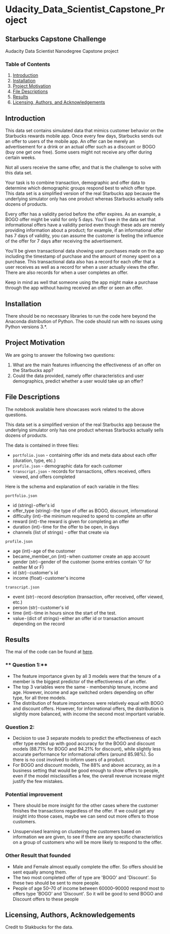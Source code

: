 # Udacity_Data_Scientist_Capstone_Project
## Starbucks Capstone Challenge
Audacity Data Scientist Nanodegree Capstone project

### Table of Contents

1. [Introduction](#introduction)
2. [Installation](#installation)
3. [Project Motivation](#motivation)
4. [File Descriptions](#files)
5. [Results](#results)
6. [Licensing, Authors, and Acknowledgements](#licensing)

<a name="introduction"></a>
## Introduction

This data set contains simulated data that mimics customer behavior on the Starbucks rewards mobile app. Once every few days, Starbucks sends out an offer to users of the mobile app. An offer can be merely an advertisement for a drink or an actual offer such as a discount or BOGO (buy one get one free). Some users might not receive any offer during certain weeks.

Not all users receive the same offer, and that is the challenge to solve with this data set.

Your task is to combine transaction, demographic and offer data to determine which demographic groups respond best to which offer type. This data set is a simplified version of the real Starbucks app because the underlying simulator only has one product whereas Starbucks actually sells dozens of products.

Every offer has a validity period before the offer expires. As an example, a BOGO offer might be valid for only 5 days. You'll see in the data set that informational offers have a validity period even though these ads are merely providing information about a product; for example, if an informational offer has 7 days of validity, you can assume the customer is feeling the influence of the offer for 7 days after receiving the advertisement.

You'll be given transactional data showing user purchases made on the app including the timestamp of purchase and the amount of money spent on a purchase. This transactional data also has a record for each offer that a user receives as well as a record for when a user actually views the offer. There are also records for when a user completes an offer.

Keep in mind as well that someone using the app might make a purchase through the app without having received an offer or seen an offer.

<a name="installation"></a>
## Installation

There should be no necessary libraries to run the code here beyond the Anaconda distribution of Python.  The code should run with no issues using Python versions 3.*.

<a name="motivation"></a>
## Project Motivation

We are going to answer the following two questions:

1. What are the main features influencing the effectiveness of an offer on the Starbucks app?
2. Could the data provided, namely offer characteristics and user demographics, predict whether a user would take up an offer?

<a name="files"></a>
## File Descriptions

The notebook available here showcases work related to the above questions. 

This data set is a simplified version of the real Starbucks app because the underlying simulator only has one product whereas Starbucks actually sells dozens of products.

The data is contained in three files:
- `portfolio.json` - containing offer ids and meta data about each offer (duration, type, etc.)
- `profile.json` - demographic data for each customer
- `transcript.json` - records for transactions, offers received, offers viewed, and offers completed

Here is the schema and explanation of each variable in the files:

`portfolio.json`
- id (string) - offer's id
- offer_type (string) - the type of offer as BOGO, discount, informational
- difficulty (int) - the minimum required to spend to complete an offer
- reward (int) - the reward is given for completing an offer
- duration (int) - time for the offer to be open, in days
- channels (list of strings) - offer that create via

`profile.json`
- age (int) - age of the customer
- became_member_on (int) - when customer create an app account
- gender (str) - gender of the customer (some entries contain 'O' for neither M or F)
- id (str) - customer's id
- income (float) - customer's income

`transcript.json`
- event (str) - record description (transaction, offer received, offer viewed, etc.)
- person (str) - customer's id
- time (int) - time in hours since the start of the test.
- value - (dict of strings) - either an offer id or transaction amount depending on the record

<a name="results"></a>
## Results

The mai of the code can be found at [here](hhttps://github.com/NLkhuyen/Udacity_Data_Scientist_Capstone_Project).

### ** Question 1:**
- The feature importance given by all 3 models were that the tenure of a member is the biggest predictor of the effectiveness of an offer.
- The top 3 variables were the same - membership tenure, income and age. However, income and age switched orders depending on offer type, for all three models.
- The distribution of feature importances were relatively equal with BOGO and discount offers. However, for informational offers, the distribution is slightly more balanced, with income the second most important variable.

### **Question 2:**
- Decision to use 3 separate models to predict the effectiveness of each offer type ended up with good accuracy for the BOGO and discount models (88.71% for BOGO and 94.21% for discount), while slightly less accurate performance for informational offers (around 85.98%). So there is no cost involved to inform users of a product.
- For BOGO and discount models, The 88% and above accuracy, as in a business setting that would be good enough to show offers to people, even if the model misclassifies a few, the overall revenue increase might justify the few mistakes.

### **Potential improvement**
- There should be more insight for the other cases where the customer finishes the transactions regardless of the offer. If we could get any insight into those cases, maybe we can send out more offers to those customers.

- Unsupervised learning on clustering the customers based on information we are given, to see if there are any specific characteristics on a group of customers who will be more likely to respond to the offer.

### **Other Result that founded**
- Male and Female almost equally complete the offer. So offers should be sent equally among them.
- The two most completed offer of type are 'BOGO' and 'Discount'. So these two should be sent to more people.
- People of age 50–70 of income between 60000–90000 respond most to offers type 'BOGO' and 'Discount'. So it will be good to send BOGO and Discount offers to these people

<a name="licensing"></a>
## Licensing, Authors, Acknowledgements
Credit to Stakbucks for the data.